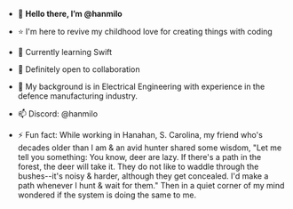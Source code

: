 - 👋 <b>Hello there, I’m @hanmilo</b>

- ⭐ I'm here to revive my childhood love for creating things with coding
- 🌱 Currently learning Swift
- 🙌 Definitely open to collaboration
- 👷 My background is in Electrical Engineering with experience in the defence manufacturing industry.
- 📫 Discord: @hanmilo
- ⚡ Fun fact: While working in Hanahan, S. Carolina, my friend who's decades older than I am & an avid hunter shared some wisdom,
  "Let me tell you something: You know, deer are lazy. If there's a path in the forest, the deer will take it. They do not like to waddle through the bushes--it's noisy & harder, although they get concealed. I'd make a path whenever I hunt & wait for them."
  Then in a quiet corner of my mind wondered if the system is doing the same to me.
 

<!---
hanmilo/hanmilo is a ✨ special ✨ repository because its `README.md` (this file) appears on your GitHub profile.
You can click the Preview link to take a look at your changes.
--->

